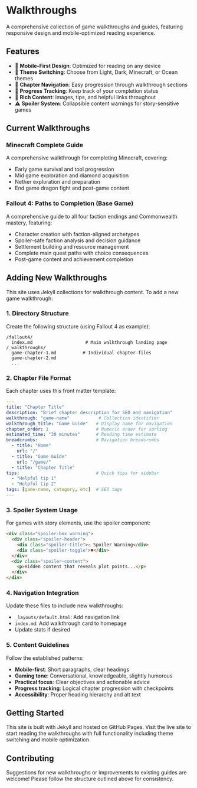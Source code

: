 # Walkthroughs

A comprehensive collection of game walkthroughs and guides, featuring responsive design and mobile-optimized reading experience.

## Features

- 📱 **Mobile-First Design**: Optimized for reading on any device
- 🎨 **Theme Switching**: Choose from Light, Dark, Minecraft, or Ocean themes  
- 📖 **Chapter Navigation**: Easy progression through walkthrough sections
- 🎯 **Progress Tracking**: Keep track of your completion status
- 🔗 **Rich Content**: Images, tips, and helpful links throughout
- ⚠️ **Spoiler System**: Collapsible content warnings for story-sensitive games

## Current Walkthroughs

### Minecraft Complete Guide
A comprehensive walkthrough for completing Minecraft, covering:
- Early game survival and tool progression
- Mid game exploration and diamond acquisition  
- Nether exploration and preparation
- End game dragon fight and post-game content

### Fallout 4: Paths to Completion (Base Game)
A comprehensive guide to all four faction endings and Commonwealth mastery, featuring:
- Character creation with faction-aligned archetypes
- Spoiler-safe faction analysis and decision guidance
- Settlement building and resource management
- Complete main quest paths with choice consequences
- Post-game content and achievement completion

## Adding New Walkthroughs

This site uses Jekyll collections for walkthrough content. To add a new game walkthrough:

### 1. Directory Structure
Create the following structure (using Fallout 4 as example):

```
/fallout4/
  index.md                    # Main walkthrough landing page
/_walkthroughs/
  game-chapter-1.md          # Individual chapter files
  game-chapter-2.md
  ...
```

### 2. Chapter File Format
Each chapter uses this front matter template:

```yaml
---
title: "Chapter Title"
description: "Brief chapter description for SEO and navigation"
walkthrough: "game-name"           # Collection identifier
walkthrough_title: "Game Guide"   # Display name for navigation
chapter_order: 1                  # Numeric order for sorting
estimated_time: "30 minutes"      # Reading time estimate
breadcrumbs:                      # Navigation breadcrumbs
  - title: "Home"
    url: "/"
  - title: "Game Guide"
    url: "/game/"
  - title: "Chapter Title"
tips:                             # Quick tips for sidebar
  - "Helpful tip 1"
  - "Helpful tip 2"
tags: [game-name, category, etc]  # SEO tags
---
```

### 3. Spoiler System Usage
For games with story elements, use the spoiler component:

```html
<div class="spoiler-box warning">
  <div class="spoiler-header">
    <div class="spoiler-title">⚠️ Spoiler Warning</div>
    <div class="spoiler-toggle">▼</div>
  </div>
  <div class="spoiler-content">
    <p>Hidden content that reveals plot points...</p>
  </div>
</div>
```

### 4. Navigation Integration
Update these files to include new walkthroughs:

- `_layouts/default.html`: Add navigation link
- `index.md`: Add walkthrough card to homepage
- Update stats if desired

### 5. Content Guidelines
Follow the established patterns:
- **Mobile-first**: Short paragraphs, clear headings
- **Gaming tone**: Conversational, knowledgeable, slightly humorous
- **Practical focus**: Clear objectives and actionable advice
- **Progress tracking**: Logical chapter progression with checkpoints
- **Accessibility**: Proper heading hierarchy and alt text

## Getting Started

This site is built with Jekyll and hosted on GitHub Pages. Visit the live site to start reading the walkthroughs with full functionality including theme switching and mobile optimization.

## Contributing

Suggestions for new walkthroughs or improvements to existing guides are welcome! Please follow the structure outlined above for consistency.
